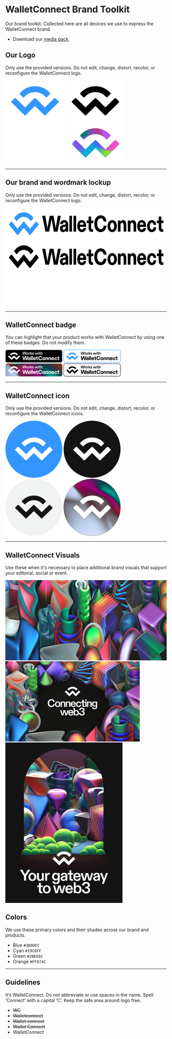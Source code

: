 # WalletConnect Brand Toolkit

Our brand toolkit. Collected here are all devices we use to express the WalletConnect brand.

- Download our [media pack](https://github.com/WalletConnect/walletconnect-assets/raw/master/Media%20Pack.zip).


## Our Logo

Only use the provided versions. Do not edit, change, distort, recolor, or reconfigure the WalletConnect logo.

<img src="https://github.com/WalletConnect/walletconnect-assets/blob/master/Logo/Blue%20(Default)/Logo.svg" height="128">
<img src="https://github.com/WalletConnect/walletconnect-assets/blob/master/Logo/Black/Logo.svg" height="128">
<img src="https://github.com/WalletConnect/walletconnect-assets/blob/master/Logo/White/Logo.svg" height="128">
<img src="https://github.com/WalletConnect/walletconnect-assets/blob/master/Logo/Gradient/Logo.png" height="128">

---

## Our brand and wordmark lockup

Only use the provided versions. Do not edit, change, distort, recolor, or reconfigure the WalletConnect logo.

<img src="https://github.com/WalletConnect/walletconnect-assets/blob/master/Lockup/Blue%20(Default)/Lockup.svg" height="100">
<img src="https://github.com/WalletConnect/walletconnect-assets/blob/master/Lockup/Black/Lockup.svg" height="100">
<img src="https://github.com/WalletConnect/walletconnect-assets/blob/master/Lockup/White/Lockup.svg" height="100">

---

## WalletConnect badge

You can highlight that your product works with WalletConnect by using one of these badges. Do not modify them.

<img src="https://github.com/WalletConnect/walletconnect-assets/raw/master/Badge/Black%20(Default)/Badge%402x.png" width="178">
<img src="https://github.com/WalletConnect/walletconnect-assets/raw/master/Badge/Blue/Badge%402x.png" width="178">
<img src="https://raw.githubusercontent.com/WalletConnect/walletconnect-assets/master/Badge/Gradient/Badge%402x.png" width="178">
<img src="https://raw.githubusercontent.com/WalletConnect/walletconnect-assets/master/Badge/White/Badge%402x.png" width="178">

---

## WalletConnect icon

Only use the provided versions. Do not edit, change, distort, recolor, or reconfigure the WalletConnect icons.

<img src="https://github.com/WalletConnect/walletconnect-assets/blob/master/Icon/Blue%20(Default)/Icon.svg" width="178">
<img src="https://github.com/WalletConnect/walletconnect-assets/blob/master/Icon/Black/Icon.svg" width="178">
<img src="https://github.com/WalletConnect/walletconnect-assets/blob/master/Icon/White/Icon.svg" width="178">
<img src="https://github.com/WalletConnect/walletconnect-assets/blob/master/Icon/Gradient/Icon.png" width="178">

---

## WalletConnect Visuals

Use these when it's necessary to place additional brand visuals that support your editorial, social or event.

<img src="https://github.com/WalletConnect/walletconnect-assets/blob/master/Visuals/Header.jpg" height="250">
<img src="https://github.com/WalletConnect/walletconnect-assets/blob/master/Visuals/Hero%20Horizontal.jpg" height="250">
<img src="https://github.com/WalletConnect/walletconnect-assets/blob/master/Visuals/Hero%20Vertical.jpg" height="500">

## Colors

We use these primary colors and their shades across our brand and products.

- Blue `#3B99FC`
- Cyan `#19C6FF`
- Green `#2BEE6C`
- Orange `#FF974C`

---

## Guidelines

It’s WalletConnect. Do not abbreviate or use spaces in the name. Spell ‘Connect’ with a capital ‘C’.  Keep the safe area around logo free.

- ~~WC~~
- ~~Walletconnect~~
- ~~Wallet connect~~
- ~~Wallet Connect~~
- WalletConnect
